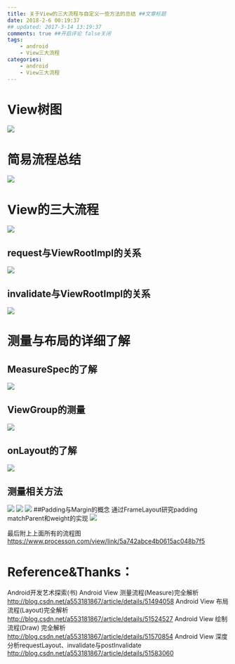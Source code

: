 ```yaml
---
title: 关于View的三大流程与自定义一些方法的总结 ##文章标题
date: 2018-2-6 00:19:37
## updated: 2017-3-14 13:19:37
comments: true ##开启评论 false关闭
tags:
    - android
    - View三大流程
categories:
    - android
    - View三大流程
---
```


# View树图
![](http://ww1.sinaimg.cn/large/006tKfTcly1fo6oxez6q4j30t40keq35.jpg)

<!-- more -->

# 简易流程总结
![](http://ww1.sinaimg.cn/large/006tKfTcly1fo6ozil4d5j30u40ms0th.jpg)
# View的三大流程
![](http://ww4.sinaimg.cn/large/006tKfTcly1fo6p2fnfzbj31kw0khjtk.jpg)
## request与ViewRootImpl的关系
![](http://ww3.sinaimg.cn/large/006tKfTcly1fo6p11ggfxj30qw0rmq3n.jpg)
## invalidate与ViewRootImpl的关系
![](http://ww3.sinaimg.cn/large/006tKfTcly1fo6p1vadyjj31720ycq5b.jpg)

# 测量与布局的详细了解

## MeasureSpec的了解
![](http://ww2.sinaimg.cn/large/006tKfTcly1fo6p38tlodj30t809yaa8.jpg)
## ViewGroup的测量
![](http://ww2.sinaimg.cn/large/006tKfTcly1fo6p448q78j31dy0osgns.jpg)
## onLayout的了解
![](http://ww3.sinaimg.cn/large/006tKfTcly1fo6p4y9wv6j31800aqaas.jpg)
## 测量相关方法
![](http://ww2.sinaimg.cn/large/006tKfTcly1fo6p6ln1i8j314g0j8gnw.jpg)
![](http://ww3.sinaimg.cn/large/006tKfTcly1fo6p682yp8j31060k8wgz.jpg)
![](http://ww2.sinaimg.cn/large/006tKfTcly1fo6p7bs37yj31fi0h6dh3.jpg)
##Padding与Margin的概念 通过FrameLayout研究padding matchParent和weight的实现
![](http://ww4.sinaimg.cn/large/006tKfTcly1fo6p7uvww5j31hi10an2v.jpg)

最后附上上面所有的流程图
https://www.processon.com/view/link/5a742abce4b0615ac048b7f5

# Reference&Thanks：

Android开发艺术探索(书)
Android View 测量流程(Measure)完全解析 http://blog.csdn.net/a553181867/article/details/51494058
Android View 布局流程(Layout)完全解析 http://blog.csdn.net/a553181867/article/details/51524527
Android View 绘制流程(Draw) 完全解析 http://blog.csdn.net/a553181867/article/details/51570854
Android View 深度分析requestLayout、invalidate与postInvalidate http://blog.csdn.net/a553181867/article/details/51583060